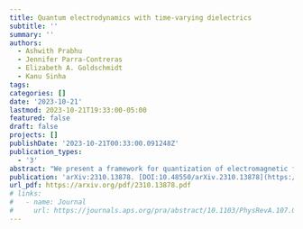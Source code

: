 ```yaml
---
title: Quantum electrodynamics with time-varying dielectrics
subtitle: ''
summary: ''
authors:
  - Ashwith Prabhu
  - Jennifer Parra-Contreras
  - Elizabeth A. Goldschmidt
  - Kanu Sinha
tags:
categories: []
date: '2023-10-21'
lastmod: 2023-10-21T19:33:00-05:00
featured: false
draft: false
projects: []
publishDate: '2023-10-21T00:33:00.091248Z'
publication_types:
  - '3'
abstract: "We present a framework for quantization of electromagnetic field in the presence of dielectric media with time-varying optical properties. Considering a microscopic model for the dielectric as a collection of matter fields interacting with the electromagnetic environment, we allow for the possibility of dynamically varying light-matter coupling. We obtain the normal modes of the coupled light-matter degrees of freedom, showing that the corresponding creation and annihilation operators obey equal-time canonical commutation relations. We show that these normal modes can consequently couple to quantum emitters in the vicinity of dynamic dielectric media, and the resulting radiative properties of atoms are thus obtained. Our results are pertinent to time-varying boundary conditions realizable across a wide range of state-of-the-art physical platforms and timescales."
publication: 'arXiv:2310.13878. [DOI:10.48550/arXiv.2310.13878](https://doi.org/10.48550/arXiv.2310.13878)'
url_pdf: https://arxiv.org/pdf/2310.13878.pdf
# links:
#   - name: Journal
#     url: https://journals.aps.org/pra/abstract/10.1103/PhysRevA.107.012209
---
```

